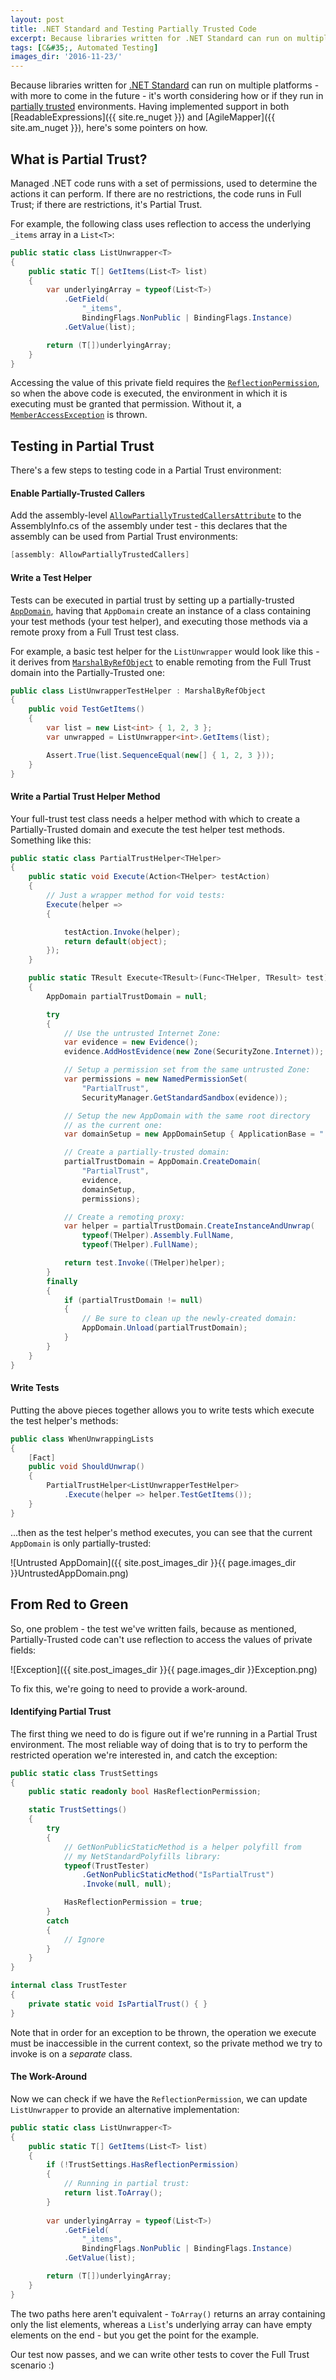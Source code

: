 ```yaml
---
layout: post
title: .NET Standard and Testing Partially Trusted Code
excerpt: Because libraries written for .NET Standard can run on multiple platforms - with more to come in the future - it's worth considering how or if they run in partially trusted environments. Here's some pointers on how.
tags: [C&#35;, Automated Testing]
images_dir: '2016-11-23/'
---
```


Because libraries written for 
[.NET Standard](https://blogs.msdn.microsoft.com/dotnet/2016/09/26/introducing-net-standard) can run 
on multiple platforms - with more to come in the future - it's worth considering how or if they run
in [partially trusted](https://stackoverflow.com/questions/376049/what-is-a-partially-trusted-assembly-application-code-etc-in-net)
environments. Having implemented support in both [ReadableExpressions]({{ site.re_nuget }}) and 
[AgileMapper]({{ site.am_nuget }}), here's some pointers on how.

## What is Partial Trust?

Managed .NET code runs with a set of permissions, used to determine the actions it can perform. If 
there are no restrictions, the code runs in Full Trust; if there are restrictions, it's Partial 
Trust.

For example, the following class uses reflection to access the underlying `_items` array in a 
`List<T>`:

```csharp
public static class ListUnwrapper<T>
{
    public static T[] GetItems(List<T> list)
    {
        var underlyingArray = typeof(List<T>)
            .GetField(
                "_items",
                BindingFlags.NonPublic | BindingFlags.Instance)
            .GetValue(list);

        return (T[])underlyingArray;
    }
}
```

Accessing the value of this private field requires the 
[`ReflectionPermission`](https://msdn.microsoft.com/en-us/library/system.security.permissions.reflectionpermission%28v=vs.110%29.aspx),
so when the above code is executed, the environment in which it is executing must be granted that 
permission. Without it, a [`MemberAccessException`](https://msdn.microsoft.com/en-us/library/system.memberaccessexception(v=vs.110).aspx)
is thrown.

## Testing in Partial Trust

There's a few steps to testing code in a Partial Trust environment:

#### Enable Partially-Trusted Callers

Add the assembly-level [`AllowPartiallyTrustedCallersAttribute`](https://msdn.microsoft.com/en-us/library/system.security.allowpartiallytrustedcallersattribute(v=vs.110).aspx)
to the AssemblyInfo.cs of the assembly under test - this declares that the assembly can be used from 
Partial Trust environments:

```csharp
[assembly: AllowPartiallyTrustedCallers]
```

#### Write a Test Helper

Tests can be executed in partial trust by setting up a partially-trusted 
[`AppDomain`](https://msdn.microsoft.com/en-us/library/2bh4z9hs(v=vs.110).aspx), having that 
`AppDomain` create an instance of a class containing your test methods (your test helper), and 
executing those methods via a remote proxy from a Full Trust test class.

For example, a basic test helper for the `ListUnwrapper` would look like this - it derives from 
[`MarshalByRefObject`](https://msdn.microsoft.com/en-us/library/system.marshalbyrefobject%28v=vs.110%29.aspx)
to enable remoting from the Full Trust domain into the Partially-Trusted one:

```csharp
public class ListUnwrapperTestHelper : MarshalByRefObject
{
    public void TestGetItems()
    {
        var list = new List<int> { 1, 2, 3 };
        var unwrapped = ListUnwrapper<int>.GetItems(list);

        Assert.True(list.SequenceEqual(new[] { 1, 2, 3 }));
    }
}
```

#### Write a Partial Trust Helper Method

Your full-trust test class needs a helper method with which to create a Partially-Trusted domain and 
execute the test helper test methods. Something like this:

```csharp
public static class PartialTrustHelper<THelper>
{
    public static void Execute(Action<THelper> testAction)
    {
        // Just a wrapper method for void tests:
        Execute(helper =>
        {

            testAction.Invoke(helper);
            return default(object);
        });
    }

    public static TResult Execute<TResult>(Func<THelper, TResult> test)
    {
        AppDomain partialTrustDomain = null;

        try
        {
            // Use the untrusted Internet Zone:
            var evidence = new Evidence();
            evidence.AddHostEvidence(new Zone(SecurityZone.Internet));

            // Setup a permission set from the same untrusted Zone:
            var permissions = new NamedPermissionSet(
                "PartialTrust",
                SecurityManager.GetStandardSandbox(evidence));

            // Setup the new AppDomain with the same root directory
            // as the current one:
            var domainSetup = new AppDomainSetup { ApplicationBase = "." };

            // Create a partially-trusted domain:
            partialTrustDomain = AppDomain.CreateDomain(
                "PartialTrust",
                evidence,
                domainSetup,
                permissions);

            // Create a remoting proxy:
            var helper = partialTrustDomain.CreateInstanceAndUnwrap(
                typeof(THelper).Assembly.FullName,
                typeof(THelper).FullName);

            return test.Invoke((THelper)helper);
        }
        finally
        {
            if (partialTrustDomain != null)
            {
                // Be sure to clean up the newly-created domain:
                AppDomain.Unload(partialTrustDomain);
            }
        }
    }
}
```

#### Write Tests

Putting the above pieces together allows you to write tests which execute the test helper's methods:

```csharp
public class WhenUnwrappingLists
{
    [Fact]
    public void ShouldUnwrap()
    {
        PartialTrustHelper<ListUnwrapperTestHelper>
            .Execute(helper => helper.TestGetItems());
    }
}
```

...then as the test helper's method executes, you can see that the current `AppDomain` is only 
partially-trusted:

![Untrusted AppDomain]({{ site.post_images_dir }}{{ page.images_dir }}UntrustedAppDomain.png)


## From Red to Green

So, one problem - the test we've written fails, because as mentioned, Partially-Trusted code can't
use reflection to access the values of private fields:

![Exception]({{ site.post_images_dir }}{{ page.images_dir }}Exception.png)

To fix this, we're going to need to provide a work-around.

#### Identifying Partial Trust

The first thing we need to do is figure out if we're running in a Partial Trust environment. The 
most reliable way of doing that is to try to perform the restricted operation we're interested in, 
and catch the exception:

```csharp
public static class TrustSettings
{
    public static readonly bool HasReflectionPermission;

    static TrustSettings()
    {
        try
        {
            // GetNonPublicStaticMethod is a helper polyfill from
            // my NetStandardPolyfills library:
            typeof(TrustTester)
                .GetNonPublicStaticMethod("IsPartialTrust")
                .Invoke(null, null);

            HasReflectionPermission = true;
        }
        catch
        {
            // Ignore
        }
    }
}

internal class TrustTester
{
    private static void IsPartialTrust() { }
}
```

Note that in order for an exception to be thrown, the operation we execute must be inaccessible in 
the current context, so the private method we try to invoke is on a *separate* class.

#### The Work-Around

Now we can check if we have the `ReflectionPermission`, we can update `ListUnwrapper` to provide 
an alternative implementation:

```csharp
public static class ListUnwrapper<T>
{
    public static T[] GetItems(List<T> list)
    {
        if (!TrustSettings.HasReflectionPermission)
        {
            // Running in partial trust:
            return list.ToArray();
        }
            
        var underlyingArray = typeof(List<T>)
            .GetField(
                "_items",
                BindingFlags.NonPublic | BindingFlags.Instance)
            .GetValue(list);

        return (T[])underlyingArray;
    }
}
```

The two paths here aren't equivalent - `ToArray()` returns an array containing only the list elements,
whereas a `List`'s underlying array can have empty elements on the end - but you get the point for 
the example.

Our test now passes, and we can write other tests to cover the Full Trust scenario :)